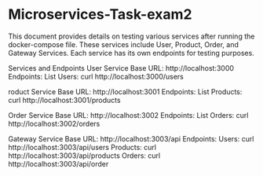 # Microservices-Task-exam2


This document provides details on testing various services after running the docker-compose file. These services include User, Product, Order, and Gateway Services. Each service has its own endpoints for testing purposes.


Services and Endpoints
User Service
Base URL: http://localhost:3000
Endpoints:
List Users:
curl http://localhost:3000/users

roduct Service
Base URL: http://localhost:3001
Endpoints:
List Products:
curl http://localhost:3001/products

Order Service
Base URL: http://localhost:3002
Endpoints:
List Orders:
curl http://localhost:3002/orders

Gateway Service
Base URL: http://localhost:3003/api
Endpoints:
Users:
curl http://localhost:3003/api/users
Products:
curl http://localhost:3003/api/products
Orders:
curl http://localhost:3003/api/order
